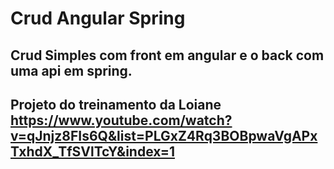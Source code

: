 # Crud Angular Spring
## Crud Simples com front em angular e o back com uma api em spring.
## Projeto do treinamento da Loiane https://www.youtube.com/watch?v=qJnjz8FIs6Q&list=PLGxZ4Rq3BOBpwaVgAPxTxhdX_TfSVlTcY&index=1
